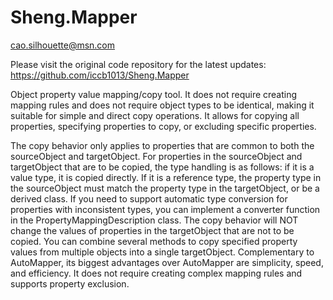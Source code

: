 # Sheng.Mapper

cao.silhouette@msn.com

Please visit the original code repository for the latest updates: https://github.com/iccb1013/Sheng.Mapper

Object property value mapping/copy tool. It does not require creating mapping rules and does not require object types to be identical, making it suitable for simple and direct copy operations. It allows for copying all properties, specifying properties to copy, or excluding specific properties.

The copy behavior only applies to properties that are common to both the sourceObject and targetObject. For properties in the sourceObject and targetObject that are to be copied, the type handling is as follows: if it is a value type, it is copied directly. If it is a reference type, the property type in the sourceObject must match the property type in the targetObject, or be a derived class. If you need to support automatic type conversion for properties with inconsistent types, you can implement a converter function in the PropertyMappingDescription class. The copy behavior will NOT change the values of properties in the targetObject that are not to be copied. You can combine several methods to copy specified property values from multiple objects into a single targetObject. Complementary to AutoMapper, its biggest advantages over AutoMapper are simplicity, speed, and efficiency. It does not require creating complex mapping rules and supports property exclusion.
